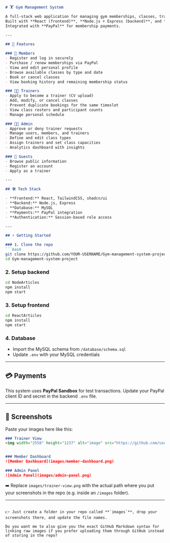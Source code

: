 ````markdown
# 🏋️ Gym Management System

A full-stack web application for managing gym memberships, classes, trainers, and payments.  
Built with **React (frontend)**, **Node.js + Express (backend)**, and **MySQL** as the database.  
Integrated with **PayPal** for membership payments.

---

## 🚀 Features

### 👤 Members
- Register and log in securely  
- Purchase / renew memberships via PayPal  
- View and edit personal profile  
- Browse available classes by type and date  
- Book or cancel classes  
- View booking history and remaining membership status  

### 🧑‍🏫 Trainers
- Apply to become a trainer (CV upload)  
- Add, modify, or cancel classes  
- Prevent duplicate bookings for the same timeslot  
- View class rosters and participant counts  
- Manage personal schedule  

### 👨‍💼 Admin
- Approve or deny trainer requests  
- Manage users, members, and trainers  
- Define and edit class types  
- Assign trainers and set class capacities  
- Analytics dashboard with insights  

### 👥 Guests
- Browse public information  
- Register an account  
- Apply as a trainer  

---

## 🛠️ Tech Stack

- **Frontend:** React, TailwindCSS, shadcn/ui  
- **Backend:** Node.js, Express  
- **Database:** MySQL  
- **Payments:** PayPal integration  
- **Authentication:** Session-based role access  

---

## ⚡ Getting Started

### 1. Clone the repo
```bash
git clone https://github.com/YOUR-USERNAME/Gym-management-system-project.git
cd Gym-management-system-project
````

### 2. Setup backend

```bash
cd NodeArticles
npm install
npm start
```

### 3. Setup frontend

```bash
cd ReactArticles
npm install
npm start
```

### 4. Database

* Import the MySQL schema from `/database/schema.sql`
* Update `.env` with your MySQL credentials

---

## 💳 Payments

This system uses **PayPal Sandbox** for test transactions.
Update your PayPal client ID and secret in the backend `.env` file.

---

## 📸 Screenshots

Paste your images here like this:

```markdown
### Trainer View
<img width="2558" height="1237" alt="image" src="https://github.com/user-attachments/assets/0f3bec67-8f56-4643-8540-43375770cabd" />


### Member Dashboard
![Member Dashboard](images/member-dashboard.png)

### Admin Panel
![Admin Panel](images/admin-panel.png)
```

➡️ Replace `images/trainer-view.png` with the actual path where you put your screenshots in the repo (e.g. inside an `/images` folder).

---

```

👉 Just create a folder in your repo called **`images`**, drop your screenshots there, and update the file names.  

Do you want me to also give you the exact GitHub Markdown syntax for linking raw images if you prefer uploading them through GitHub instead of storing in the repo?
```
